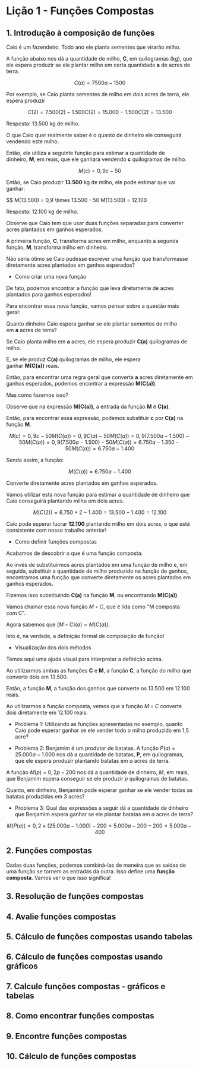 # Lição 1 - Funções Compostas

## 1. Introdução à composição de funções

Caio é um fazendeiro. Todo ano ele planta sementes que virarão milho. 

A função abaixo nos dá a quantidade de milho, **C**, em quilogramas (kg), que ele espera produzir se ele plantar milho em certa quantidade **a** de acres de terra.

$$
C(a) = 7500a - 1500
$$

Por exemplo, se Caio planta sementes de milho em dois acres de terra, ele espera produzir 

$$
C(2) = 7.500(2) - 1.500
C(2) = 15.000 - 1.500
C(2) = 13.500
$$ 

Resposta: 13.500 kg de milho.

O que Caio quer realmente saber é o quanto de dinheiro ele conseguirá vendendo este milho. 

Então, ele utiliza a seguinte função para estimar a quantidade de dinheiro, **M**, em reais, que ele ganhará vendendo **c** quilogramas de milho.

$$
M(c) = 0,9c - 50
$$

Então, se Caio produzir **13.500** kg de milho, ele pode estimar que vai ganhar:

$$
M(13.500) = 0,9 \times 13.500 - 50
M(13.500) = 12.100

Resposta: 12.100 kg de milho.

Observe que Caio tem que usar duas funções separadas para converter acres plantados em ganhos esperados. 

A primeira função, **C**, transforma acres em milho, enquanto a segunda função, **M**, transforma milho em dinheiro.

[](https://github.com/ubiratantavares/pre_calculo/blob/main/unidade01/licao01/figura01.png)

Não seria ótimo se Caio pudesse escrever uma função que transformasse diretamente acres plantados em ganhos esperados?

[](https://github.com/ubiratantavares/pre_calculo/blob/main/unidade01/licao01/figura02.png)

* Como criar uma nova função

De fato, podemos encontrar a função que leva diretamente de acres plantados para ganhos esperados! 

Para encontrar essa nova função, vamos pensar sobre a questão mais geral: 

Quanto dinheiro Caio espera ganhar se ele plantar sementes de milho em **a** acres de terra?

Se Caio planta milho em **a** acres, ele espera produzir **C(a)** quilogramas de milho. 

E, se ele produz **C(a)** quilogramas de milho, ele espera ganhar **M(C(a))** reais.

[](https://github.com/ubiratantavares/pre_calculo/blob/main/unidade01/licao01/figura03.png)

Então, para encontrar uma regra geral que converta **a** acres diretamente em ganhos esperados, podemos encontrar a expressão **M(C(a))**.

Mas como fazemos isso? 

Observe que na expressão **M(C(a))**, a entrada da função **M** é **C(a)**. 

Então, para encontrar essa expressão, podemos substituir **c** por **C(a)** na função **M**.

$$
M(c) = 0,9c - 50
M(C(a)) = 0,9C(a) - 50
M(C(a)) = 0,9(7.500a - 1.500) - 50
M(C(a)) = 0,9(7.500a - 1.500) - 50
M(C(a)) = 6.750a - 1.350 - 50
M(C(a)) = 6.750a - 1.400
$$

Sendo assim, a função:

$$
M(C(a)) = 6.750a - 1.400
$$

Converte diretamente acres plantados em ganhos esperados. 

Vamos utilizar esta nova função para estimar a quantidade de dinheiro que Caio conseguirá plantando milho em dois acres.

$$
M(C(2)) = 6.750\times2 - 1.400 = 13.500 - 1.400 = 12.100
$$

Caio pode esperar lucrar **12.100** plantando milho em dois acres, o que está consistente com nosso trabalho anterior!

* Como definir funções compostas

Acabamos de descobrir o que é uma função composta. 

Ao invés de substituirmos acres plantados em uma função de milho e, em seguida, substituir a quantidade de milho produzido na função de ganhos, 
encontramos uma função que converte diretamente os acres plantados em ganhos esperados.

Fizemos isso substituindo **C(a)** na função **M**, ou encontrando **M(C(a))**. 

Vamos chamar essa nova função $M \circ C$, que é lida como "M composta com C".

Agora sabemos que $(M\circ C)(a)=M(C(a))$. 

Isto é, na verdade, a definição formal de composição de função!

* Visualização dos dois métodos

Temos aqui uma ajuda visual para interpretar a definição acima.

[](https://github.com/ubiratantavares/pre_calculo/blob/main/unidade01/licao01/figura04.png)

Ao utilizarmos ambas as funções **C** e **M**, a função **C**, a função do milho que converte dois em 13.500. 

Então, a função **M**, a função dos ganhos que converte os 13.500 em 12.100 reais.

Ao utilizarmos a função composta, vemos que a função $M \circ C$ converte dois diretamente em 12.100 reais.

* Problema 1: Utilizando as funções apresentadas no exemplo, quanto Caio pode esperar ganhar se ele vender todo o milho produzido em 1,5 acre?

* Problema 2: Benjamim é um produtor de batatas. A função $P(a)$ = $25.000a - 1.000$ nos dá a quantidade de batatas, **P**, em quilogramas, 
que ele espera produzir plantando batatas em $a$ acres de terra. 

A função $M(p)$ = $0,2p - 200$ nos dá a quantidade de dinheiro, $M$, em reais, que Benjamim espera conseguir se ele produzir $p$ quilogramas de batatas.

Quanto, em dinheiro, Benjamim pode esperar ganhar se ele vender todas as batatas produzidas em 3 acres?

* Problema 3: Qual das expressões a seguir dá a quantidade de dinheiro que Benjamim espera ganhar se ele plantar batatas em $a$ acres de terra?

$$
M(P(a)) = 0,2\times(25.000a - 1.000) - 200 = 5.000a - 200 - 200 = 5.000a - 400
$$ 

## 2. Funções compostas

Dadas duas funções, podemos combiná-las de maneira que as saídas de uma função se tornem as entradas da outra. Isso define uma **função composta**. Vamos ver o que isso significa!

## 3. Resolução de funções compostas

## 4. Avalie funções compostas

## 5. Cálculo de funções compostas usando tabelas

## 6. Cálculo de funções compostas usando gráficos

## 7. Calcule funções compostas - gráficos e tabelas

## 8. Como encontrar funções compostas

## 9. Encontre funções compostas

## 10. Cálculo de funções compostas
